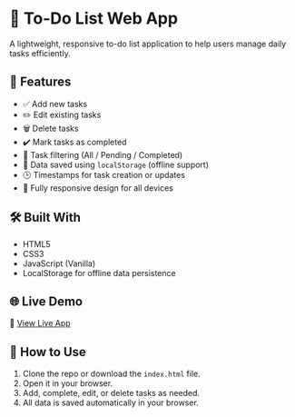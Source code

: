 # 📝 To-Do List Web App

A lightweight, responsive to-do list application to help users manage daily tasks efficiently.

## 🚀 Features

- ✅ Add new tasks
- ✏️ Edit existing tasks
- 🗑️ Delete tasks
- ✔️ Mark tasks as completed
- 📁 Task filtering (All / Pending / Completed)
- 💾 Data saved using `localStorage` (offline support)
- 🕒 Timestamps for task creation or updates
- 📱 Fully responsive design for all devices

## 🛠️ Built With

- HTML5
- CSS3
- JavaScript (Vanilla)
- LocalStorage for offline data persistence

## 🌐 Live Demo

🔗 [View Live App](https://ramani895.github.io/To-do-list/)

## 📁 How to Use

1. Clone the repo or download the `index.html` file.
2. Open it in your browser.
3. Add, complete, edit, or delete tasks as needed.
4. All data is saved automatically in your browser.

